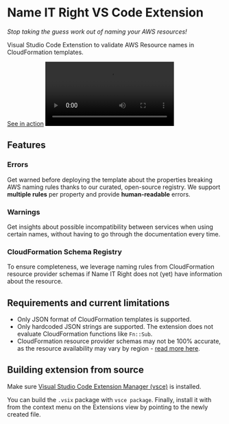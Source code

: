 # **Name IT Right VS Code Extension**
*Stop taking the guess work out of naming your AWS resources!*

Visual Studio Code Extenstion to validate AWS Resource names in CloudFormation templates.

<label for="video"><a href="https://d2v7vha21bdhr0.cloudfront.net/extension-wide.mp4">See in action</a></label>
<video id='video' src="https://d2v7vha21bdhr0.cloudfront.net/extension-wide.mp4" controls style="max-height:60vh;" alt="See live: https://d2v7vha21bdhr0.cloudfront.net/extension-wide.mp4" title="See live: https://d2v7vha21bdhr0.cloudfront.net/extension-wide.mp4"></video>

## Features

### Errors
Get warned before deploying the template about the properties breaking AWS naming rules thanks to our curated, open-source registry. We support **multiple rules** per property and provide **human-readable** errors.

### Warnings
Get insights about possible incompatibility between services when using certain names, without having to go through the documentation every time.

### CloudFormation Schema Registry
To ensure completeness, we leverage naming rules from CloudFormation resource provider schemas if Name IT Right does not (yet) have information about the resource.

## Requirements and current limitations
- Only JSON format of CloudFormation templates is supported.
- Only hardcoded JSON strings are supported. The extension does not evaluate CloudFormation functions like `Fn::Sub`.
- CloudFormation resource provider schemas may not be 100% accurate, as the resource availability may vary by region - [read more here](https://docs.aws.amazon.com/AWSCloudFormation/latest/UserGuide/resource-type-schemas.html).

## Building extension from source
Make sure [Visual Studio Code Extension Manager (vsce)](https://github.com/microsoft/vscode-vsce#usage) is installed.

You can build the `.vsix` package with `vsce package`. Finally, install it with from the context menu on the Extensions view by pointing to the newly created file.
